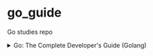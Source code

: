# go_guide

Go studies repo

<details>
<summary>Go: The Complete Developer's Guide (Golang)</summary>

- ## Section 1: Getting started
  - [x] Install Go
  - [x] Set up VSCode

- ## Section 2: A simple start
  - [x] Go Packages
  - [x] Import statements
  - [x] File organization

- ## Section 3: Deeper into Go
  - [x] Variable declarations
  - [x] Functions and Return types
  - [x] Slices and For loops
  - [x] OO approach vs Go approach
  - [x] Custom type declarations
  - [x] Receiver functions
  - [x] Creating a new Deck
  - [x] Slice range syntax
  - [x] Multiple return values
  - [x] Byte slices
  - [x] Deck to string
  - [x] Joining a slice of strings
  - [x] Saving data to the hard drive
  - [ ] Reading from the hard drive
  - [ ] Error handling
  - [ ] Shuffling a deck
  - [ ] Random number generation
  - [ ] Testing with Go
    - [ ] Writing useful tests
    - [ ] Asserting elements in a slice
    - [ ] Testing file I/O

More to come
</details>
